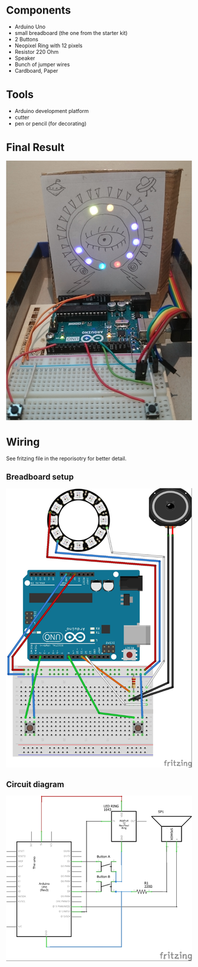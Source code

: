 # Components
* Arduino Uno
* small breadboard (the one from the starter kit)
* 2 Buttons
* Neopixel Ring with 12 pixels
* Resistor 220 Ohm
* Speaker
* Bunch of jumper wires
* Cardboard, Paper

# Tools
* Arduino development platform
* cutter
* pen or pencil (for decorating)

# Final Result
![Final_MK1](./mk1_final_build.jpg)

# Wiring
See fritzing file in the reporisotry for better detail.

## Breadboard setup
![Breadboard](../Fritzing/ElBanquos_1D_pong_mk1_Steckplatine.jpg)

## Circuit diagram
![Circuit](../Fritzing/ElBanquos_1D_pong_mk1_Schaltplan.jpg)

